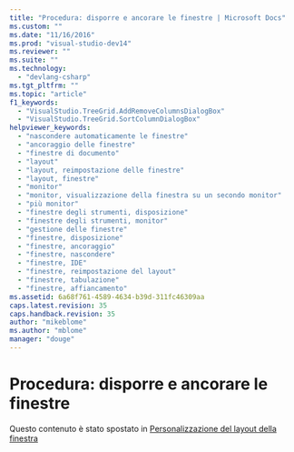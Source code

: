 ```yaml
---
title: "Procedura: disporre e ancorare le finestre | Microsoft Docs"
ms.custom: ""
ms.date: "11/16/2016"
ms.prod: "visual-studio-dev14"
ms.reviewer: ""
ms.suite: ""
ms.technology: 
  - "devlang-csharp"
ms.tgt_pltfrm: ""
ms.topic: "article"
f1_keywords: 
  - "VisualStudio.TreeGrid.AddRemoveColumnsDialogBox"
  - "VisualStudio.TreeGrid.SortColumnDialogBox"
helpviewer_keywords: 
  - "nascondere automaticamente le finestre"
  - "ancoraggio delle finestre"
  - "finestre di documento"
  - "layout"
  - "layout, reimpostazione delle finestre"
  - "layout, finestre"
  - "monitor"
  - "monitor, visualizzazione della finestra su un secondo monitor"
  - "più monitor"
  - "finestre degli strumenti, disposizione"
  - "finestre degli strumenti, monitor"
  - "gestione delle finestre"
  - "finestre, disposizione"
  - "finestre, ancoraggio"
  - "finestre, nascondere"
  - "finestre, IDE"
  - "finestre, reimpostazione del layout"
  - "finestre, tabulazione"
  - "finestre, affiancamento"
ms.assetid: 6a68f761-4589-4634-b39d-311fc46309aa
caps.latest.revision: 35
caps.handback.revision: 35
author: "mikeblome"
ms.author: "mblome"
manager: "douge"
---
```

# Procedura: disporre e ancorare le finestre
Questo contenuto è stato spostato in [Personalizzazione del layout della finestra](../ide/customizing-window-layouts-in-visual-studio.md)